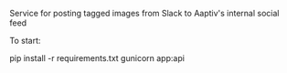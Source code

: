 Service for posting tagged images from Slack to Aaptiv's internal social feed

To start:

pip install -r requirements.txt
gunicorn app:api
